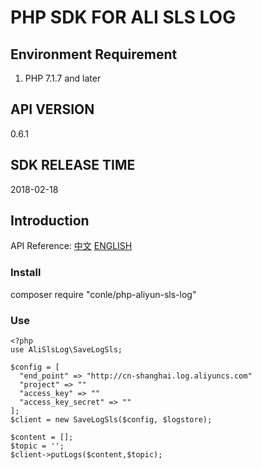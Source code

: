 # PHP SDK FOR ALI SLS LOG

## Environment Requirement

1. PHP 7.1.7 and later

## API VERSION

0.6.1

## SDK RELEASE TIME

2018-02-18

## Introduction

API Reference: [中文](https://help.aliyun.com/document_detail/29007.html) [ENGLISH](https://www.alibabacloud.com/help/doc-detail/29007.htm)

### Install

composer require "conle/php-aliyun-sls-log"

### Use

```
<?php
use AliSlsLog\SaveLogSls;

$config = [
  "end_point" => "http://cn-shanghai.log.aliyuncs.com"
  "project" => ""
  "access_key" => ""
  "access_key_secret" => ""
];
$client = new SaveLogSls($config, $logstore);

$content = [];
$topic = '';
$client->putLogs($content,$topic);

```

